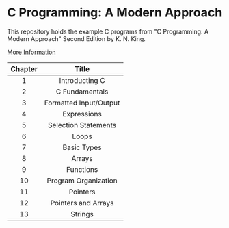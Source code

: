 # C Programming: A Modern Approach

This repository holds the example C programs from "C Programming: A Modern Approach" Second Edition by K. N. King.

[More Information](http://knking.com/books/c2/index.html)

| Chapter |         Title          |
| :-----: | :--------------------: |
|    1    |     Introducting C     |
|    2    |     C Fundamentals     |
|    3    | Formatted Input/Output |
|    4    |      Expressions       |
|    5    |  Selection Statements  |
|    6    |         Loops          |
|    7    |      Basic Types       |
|    8    |         Arrays         |
|    9    |       Functions        |
|   10    |  Program Organization  |
|   11    |        Pointers        |
|   12    |  Pointers and Arrays   |
|   13    |        Strings         |
